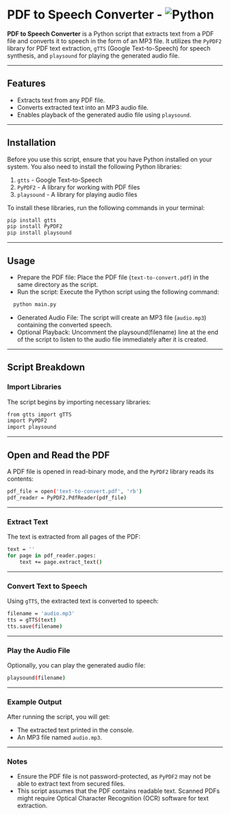 # PDF to Speech Converter - ![Python](https://img.shields.io/badge/Python-3.8%2B-blue)

**PDF to Speech Converter** is a Python script that extracts text from a PDF file and converts it to speech in the form of an MP3 file. It utilizes the `PyPDF2` library for PDF text extraction, `gTTS` (Google Text-to-Speech) for speech synthesis, and `playsound` for playing the generated audio file.

---

## Features
- Extracts text from any PDF file.
- Converts extracted text into an MP3 audio file.
- Enables playback of the generated audio file using `playsound`.

---

## Installation

Before you use this script, ensure that you have Python installed on your system. You also need to install the following Python libraries:

1. `gtts` - Google Text-to-Speech
2. `PyPDF2` - A library for working with PDF files
3. `playsound` - A library for playing audio files

To install these libraries, run the following commands in your terminal:

```bash
pip install gtts
pip install PyPDF2
pip install playsound
```

---

## Usage
- Prepare the PDF file: Place the PDF file (`text-to-convert.pdf`) in the same directory as the script.
- Run the script: Execute the Python script using the following command:
```bash
  python main.py
```
- Generated Audio File: The script will create an MP3 file (`audio.mp3`) containing the converted speech.
- Optional Playback: Uncomment the playsound(filename) line at the end of the script to listen to the audio file immediately after it is created.

---

## Script Breakdown
### Import Libraries
The script begins by importing necessary libraries:
```bash
from gtts import gTTS
import PyPDF2
import playsound
```

---

## Open and Read the PDF
A PDF file is opened in read-binary mode, and the `PyPDF2` library reads its contents:
```bash
pdf_file = open('text-to-convert.pdf', 'rb')
pdf_reader = PyPDF2.PdfReader(pdf_file)
```

---

### Extract Text
The text is extracted from all pages of the PDF:
```bash
text = ''
for page in pdf_reader.pages:
    text += page.extract_text()
```

---

### Convert Text to Speech
Using `gTTS`, the extracted text is converted to speech:
```bash
filename = 'audio.mp3'
tts = gTTS(text)
tts.save(filename)
```

---

### Play the Audio File
Optionally, you can play the generated audio file:
```bash
playsound(filename)
```

---

### Example Output
After running the script, you will get:
- The extracted text printed in the console.
- An MP3 file named `audio.mp3`.

---

### Notes
- Ensure the PDF file is not password-protected, as `PyPDF2` may not be able to extract text from secured files.
- This script assumes that the PDF contains readable text. Scanned PDFs might require Optical Character Recognition (OCR) software for text extraction.



